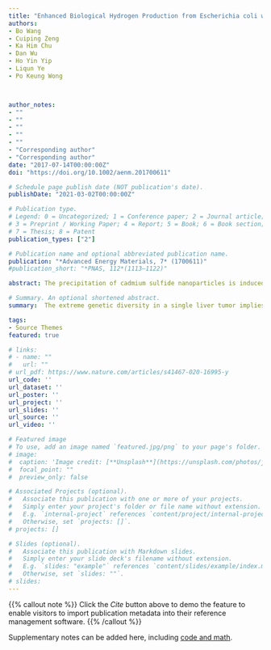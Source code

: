 ```yaml
---
title: "Enhanced Biological Hydrogen Production from Escherichia coli with Surface Precipitated Cadmium Sulfide Nanoparticles"
authors:
- Bo Wang
- Cuiping Zeng
- Ka Him Chu
- Dan Wu
- Ho Yin Yip
- Liqun Ye
- Po Keung Wong



author_notes:
- ""
- ""
- ""
- ""
- ""
- "Corresponding author"
- "Corresponding author"
date: "2017-07-14T00:00:00Z"
doi: "https://doi.org/10.1002/aenm.201700611"

# Schedule page publish date (NOT publication's date).
publishDate: "2021-03-02T00:00:00Z"

# Publication type.
# Legend: 0 = Uncategorized; 1 = Conference paper; 2 = Journal article;
# 3 = Preprint / Working Paper; 4 = Report; 5 = Book; 6 = Book section;
# 7 = Thesis; 8 = Patent
publication_types: ["2"]

# Publication name and optional abbreviated publication name.
publication: "*Advanced Energy Materials, 7* (1700611)"
#publication_short: "*PNAS, 112*(1113–1122)"

abstract: The precipitation of cadmium sulfide nanoparticles is induced on the surface of Escherichia coli, and the biological hydrogen production efficiency under visible light (VL) irradiation is investigated. When endogenous [Ni–Fe]‐hydrogenase is anaerobically induced, an additional 400 µmol of hydrogen gas is generated within 3 h from the hybrid system suspension (50 mL) under VL irradiation (2000 W m−2), corresponding to an increase in hydrogen production of ≈30%. The apparent quantum efficiencies of the hybrid system under 470 and 620 nm VL irradiation are 7.93% and 9.59%, respectively, which are higher than those of many photoheterotrophic bacteria. Furthermore, the mechanism of the enhanced hydrogen evolution is investigated. The interaction between photogenerated electrons and cells of E. coli is confirmed by heat‐treatment, electron‐scavenger, and separation studies. The acceleration of pyruvate generation, inhibition of lactate fermentation, increase of formate concentration, stimulation of hydrogenase activity, and elevation of nicotinamide adenine dinucleotide (NAD)H/NAD ratio in the hybrid system are responsible for the enhanced hydrogen production. A feasibility study is also conducted using wastewater and natural sunlight for the hydrogen production by the hybrid system. An additional 120 µmol of hydrogen is generated from the hybrid system within 3 h under these conditions using natural resources.

# Summary. An optional shortened abstract.
summary:  The extreme genetic diversity in a single liver tumor implies clonal evolution under the non-Darwinian mode.

tags:
- Source Themes
featured: true

# links:
# - name: ""
#   url: ""
# url_pdf: https://www.nature.com/articles/s41467-020-16995-y
url_code: ''
url_dataset: ''
url_poster: ''
url_project: ''
url_slides: ''
url_source: ''
url_video: ''

# Featured image
# To use, add an image named `featured.jpg/png` to your page's folder. 
# image:
#  caption: 'Image credit: [**Unsplash**](https://unsplash.com/photos/jdD8gXaTZsc)'
#  focal_point: ""
#  preview_only: false

# Associated Projects (optional).
#   Associate this publication with one or more of your projects.
#   Simply enter your project's folder or file name without extension.
#   E.g. `internal-project` references `content/project/internal-project/index.md`.
#   Otherwise, set `projects: []`.
# projects: []

# Slides (optional).
#   Associate this publication with Markdown slides.
#   Simply enter your slide deck's filename without extension.
#   E.g. `slides: "example"` references `content/slides/example/index.md`.
#   Otherwise, set `slides: ""`.
# slides:
---
```


{{% callout note %}}
Click the *Cite* button above to demo the feature to enable visitors to import publication metadata into their reference management software.
{{% /callout %}}

Supplementary notes can be added here, including [code and math](https://sourcethemes.com/academic/docs/writing-markdown-latex/).


